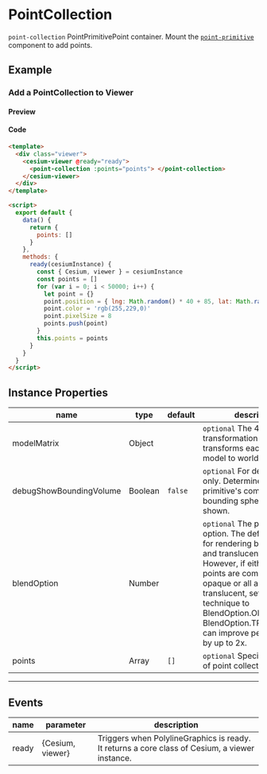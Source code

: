 # PointCollection

`point-collection` PointPrimitivePoint container. Mount the [`point-primitive`](./#/zh/primitives/point-primitive) component to add points.

## Example

### Add a PointCollection to Viewer

#### Preview

<doc-preview>
  <template>
    <div class="viewer">
      <cesium-viewer @ready="ready">
        <point-collection :points="points">
        </point-collection>
      </cesium-viewer>
    </div>
  </template>

  <script>
    export default {
      data() {
        return {
          points: []
        }
      },
      methods: {
        ready(cesiumInstance) {
          const { Cesium, viewer } = cesiumInstance
          const points = [];
          for (var i = 0; i < 50000; i++) {
            let point = {}
            point.position = {lng: Math.random() * 40 + 85, lat: Math.random() * 30 + 21}
            point.color = 'rgb(255,229,0)'
            point.pixelSize = 8
            points.push(point)
          }
          this.points = points
        }
      }
    }
  </script>
</doc-preview>

#### Code

```html
<template>
  <div class="viewer">
    <cesium-viewer @ready="ready">
      <point-collection :points="points"> </point-collection>
    </cesium-viewer>
  </div>
</template>

<script>
  export default {
    data() {
      return {
        points: []
      }
    },
    methods: {
      ready(cesiumInstance) {
        const { Cesium, viewer } = cesiumInstance
        const points = []
        for (var i = 0; i < 50000; i++) {
          let point = {}
          point.position = { lng: Math.random() * 40 + 85, lat: Math.random() * 30 + 21 }
          point.color = 'rgb(255,229,0)'
          point.pixelSize = 8
          points.push(point)
        }
        this.points = points
      }
    }
  }
</script>
```

## Instance Properties

<!-- prettier-ignore -->
| name | type | default | description |
| ----------------------- | ------- | ------- | ------------------------------------------------------------- |
| modelMatrix             | Object  |         | `optional` The 4x4 transformation matrix that transforms each point from model to world coordinates.  |
| debugShowBoundingVolume | Boolean | `false` | `optional` For debugging only. Determines if this primitive's commands' bounding spheres are shown. |
| blendOption             | Number  |         | `optional` The point blending option. The default is used for rendering both opaque and translucent points. However, if either all of the points are completely opaque or all are completely translucent, setting the technique to BlendOption.OPAQUE or BlendOption.TRANSLUCENT can improve performance by up to 2x.                                 |
| points                  | Array   |  `[]`   | `optional` Specifies an array of point collections.                                       |

---

## Events

| name  | parameter        | description                                                                                    |
| ----- | ---------------- | ---------------------------------------------------------------------------------------------- |
| ready | {Cesium, viewer} | Triggers when PolylineGraphics is ready. It returns a core class of Cesium, a viewer instance. |

